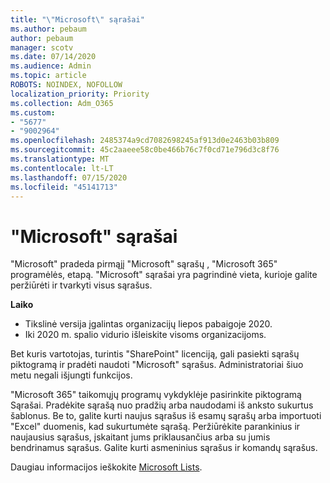 ```yaml
---
title: "\"Microsoft\" sąrašai"
ms.author: pebaum
author: pebaum
manager: scotv
ms.date: 07/14/2020
ms.audience: Admin
ms.topic: article
ROBOTS: NOINDEX, NOFOLLOW
localization_priority: Priority
ms.collection: Adm_O365
ms.custom:
- "5677"
- "9002964"
ms.openlocfilehash: 2485374a9cd7082698245af913d0e2463b03b809
ms.sourcegitcommit: 45c2aaeee58c0be466b76c7f0cd71e796d3c8f76
ms.translationtype: MT
ms.contentlocale: lt-LT
ms.lasthandoff: 07/15/2020
ms.locfileid: "45141713"
---
```

# <a name="microsoft-lists"></a>"Microsoft" sąrašai

"Microsoft" pradeda pirmąjį "Microsoft" sąrašų , "Microsoft 365" programėlės, etapą. "Microsoft" sąrašai yra pagrindinė vieta, kurioje galite peržiūrėti ir tvarkyti visus sąrašus.  
  
**Laiko**  

- Tikslinė versija įgalintas organizacijų liepos pabaigoje 2020.
- Iki 2020 m. spalio vidurio išleiskite visoms organizacijoms.

Bet kuris vartotojas, turintis "SharePoint" licenciją, gali pasiekti sąrašų piktogramą ir pradėti naudoti "Microsoft" sąrašus. Administratoriai šiuo metu negali išjungti funkcijos.
 
"Microsoft 365" taikomųjų programų vykdyklėje pasirinkite piktogramą Sąrašai. Pradėkite sąrašą nuo pradžių arba naudodami iš anksto sukurtus šablonus. Be to, galite kurti naujus sąrašus iš esamų sąrašų arba importuoti "Excel" duomenis, kad sukurtumėte sąrašą. Peržiūrėkite parankinius ir naujausius sąrašus, įskaitant jums priklausančius arba su jumis bendrinamus sąrašus. Galite kurti asmeninius sąrašus ir komandų sąrašus.  

Daugiau informacijos ieškokite [Microsoft Lists](https://aka.ms/microsoftlists).
